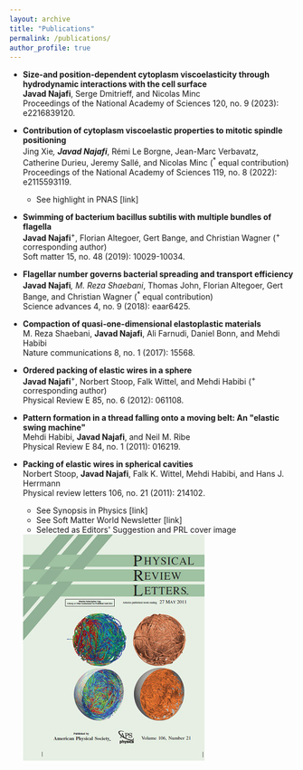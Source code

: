 ```yaml
---
layout: archive
title: "Publications"
permalink: /publications/
author_profile: true
---
```


+ **Size-and position-dependent cytoplasm viscoelasticity through hydrodynamic interactions with the cell surface** <br>
  **Javad Najafi**, Serge Dmitrieff, and Nicolas Minc <br>
  <a href="https://www.pnas.org/doi/abs/10.1073/pnas.2216839120" style="text-decoration:none;">Proceedings of the National Academy of Sciences 120, no. 9 (2023): e2216839120.</a>
  
+ **Contribution of cytoplasm viscoelastic properties to mitotic spindle positioning** <br>
  Jing Xie<sup>*</sup>, **Javad Najafi**<sup>*</sup>, Rémi Le Borgne, Jean-Marc Verbavatz, Catherine Durieu, Jeremy Sallé, and Nicolas Minc (<sup>*</sup> equal contribution) <br>
  <a href="https://www.pnas.org/doi/abs/10.1073/pnas.2115593119" style="text-decoration:none;">Proceedings of the National Academy of Sciences 119, no. 8 (2022): e2115593119.</a> <br>
  - See highlight in PNAS [<a href="https://www.pnas.org/doi/10.1073/pnas.2203036119" style="text-decoration:none;">link</a>] <br>
  
+ **Swimming of bacterium bacillus subtilis with multiple bundles of flagella** <br>
  **Javad Najafi**<sup>+</sup>, Florian Altegoer, Gert Bange, and Christian Wagner (<sup>+</sup> corresponding author) <br>
  <a href="https://pubs.rsc.org/en/content/articlehtml/2019/sm/c9sm01790a" style="text-decoration:none;">Soft matter 15, no. 48 (2019): 10029-10034.</a>
  
+ **Flagellar number governs bacterial spreading and transport efficiency** <br>
  **Javad Najafi**<sup>*</sup>, M. Reza Shaebani<sup>*</sup>, Thomas John, Florian Altegoer, Gert Bange, and Christian Wagner (<sup>*</sup> equal contribution) <br>
  <a href="https://www.science.org/doi/abs/10.1126/sciadv.aar6425" style="text-decoration:none;">Science advances 4, no. 9 (2018): eaar6425.</a>

+ **Compaction of quasi-one-dimensional elastoplastic materials** <br>
  M. Reza Shaebani, **Javad Najafi**, Ali Farnudi, Daniel Bonn, and Mehdi Habibi <br>
  <a href="https://www.nature.com/articles/ncomms15568" style="text-decoration:none;">Nature communications 8, no. 1 (2017): 15568.</a>

+ **Ordered packing of elastic wires in a sphere** <br>
  **Javad Najafi**<sup>+</sup>, Norbert Stoop, Falk Wittel, and Mehdi Habibi (<sup>+</sup> corresponding author) <br>
  <a href="https://journals.aps.org/pre/abstract/10.1103/PhysRevE.85.061108" style="text-decoration:none;">Physical Review E 85, no. 6 (2012): 061108.</a>

+ **Pattern formation in a thread falling onto a moving belt: An "elastic swing machine"** <br>
  Mehdi Habibi, **Javad Najafi**, and Neil M. Ribe <br>
  <a href="https://journals.aps.org/pre/abstract/10.1103/PhysRevE.84.016219" style="text-decoration:none;">Physical Review E 84, no. 1 (2011): 016219.</a>

+ **Packing of elastic wires in spherical cavities** <br>
  Norbert Stoop, **Javad Najafi**, Falk K. Wittel, Mehdi Habibi, and Hans J. Herrmann <br>
  <a href="https://journals.aps.org/prl/abstract/10.1103/PhysRevLett.106.214102" style="text-decoration:none;">Physical review letters 106, no. 21 (2011): 214102.</a> 
  - See Synopsis in Physics [<a href="https://physics.aps.org/articles/v4/s79" style="text-decoration:none;">link</a>] <br>
  - See Soft Matter World Newsletter [<a href="/files/SMWNewsletter30_June2011.pdf" style="text-decoration:none;">link</a>] <br>
  - Selected as Editors' Suggestion and PRL cover image <br>
  <img src="/images/cover.jpg" alt="PRL Cover Image" style="width:321px;height:400px;" align="left">









